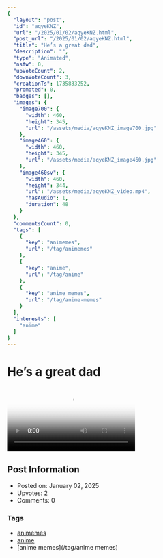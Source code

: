 ```yaml
---
{
  "layout": "post",
  "id": "aqyeKNZ",
  "url": "/2025/01/02/aqyeKNZ.html",
  "post_url": "/2025/01/02/aqyeKNZ.html",
  "title": "He’s a great dad",
  "description": "",
  "type": "Animated",
  "nsfw": 0,
  "upVoteCount": 2,
  "downVoteCount": 3,
  "creationTs": 1735833252,
  "promoted": 0,
  "badges": [],
  "images": {
    "image700": {
      "width": 460,
      "height": 345,
      "url": "/assets/media/aqyeKNZ_image700.jpg"
    },
    "image460": {
      "width": 460,
      "height": 345,
      "url": "/assets/media/aqyeKNZ_image460.jpg"
    },
    "image460sv": {
      "width": 460,
      "height": 344,
      "url": "/assets/media/aqyeKNZ_video.mp4",
      "hasAudio": 1,
      "duration": 48
    }
  },
  "commentsCount": 0,
  "tags": [
    {
      "key": "animemes",
      "url": "/tag/animemes"
    },
    {
      "key": "anime",
      "url": "/tag/anime"
    },
    {
      "key": "anime memes",
      "url": "/tag/anime-memes"
    }
  ],
  "interests": [
    "anime"
  ]
}
---
```


# He’s a great dad

<video controls playsinline loop poster="/assets/media/aqyeKNZ_image460.jpg">
  <source src="/assets/media/aqyeKNZ_video.mp4" type="video/mp4">
  Your browser does not support the video tag.
</video>

## Post Information

- Posted on: January 02, 2025
- Upvotes: 2
- Comments: 0

### Tags

- [animemes](/tag/animemes)
- [anime](/tag/anime)
- [anime memes](/tag/anime memes)
